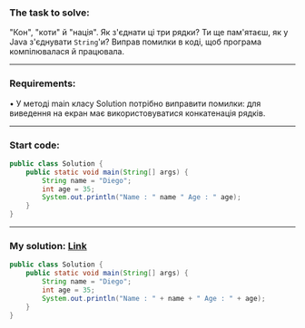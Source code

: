 ### **The task to solve:**  

"Кон", "коти" й "нація". Як з'єднати ці три рядки? Ти ще пам'ятаєш, як у Java з'єднувати `String`'и? Виправ помилки в коді, щоб програма компілювалася й працювала.

---

### **Requirements:**  

• У методі main класу Solution потрібно виправити помилки: для виведення на екран має використовуватися конкатенація рядків.

---

### **Start code:**  

```java
public class Solution {
    public static void main(String[] args) {
        String name = "Diego";
        int age = 35;
        System.out.println("Name : " name " Age : " age);
    }
}
```

---

### **My solution: [Link](./src/Solution.java)**  

```java
public class Solution {
    public static void main(String[] args) {
        String name = "Diego";
        int age = 35;
        System.out.println("Name : " + name + " Age : " + age);
    }
}
```
